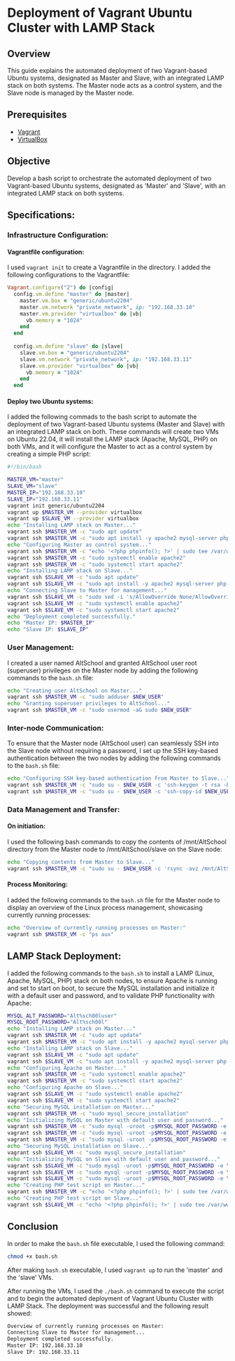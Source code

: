 # Deployment of Vagrant Ubuntu Cluster with LAMP Stack

## Overview
This guide explains the automated deployment of two Vagrant-based Ubuntu systems, designated as Master and Slave, with an integrated LAMP stack on both systems. The Master node acts as a control system, and the Slave node is managed by the Master node.

## Prerequisites

- [Vagrant](https://www.vagrantup.com/) 
- [VirtualBox](https://www.virtualbox.org/)

## Objective
Develop a bash script to orchestrate the automated deployment of two Vagrant-based Ubuntu systems, designated as 'Master' and 'Slave', with an integrated LAMP stack on both systems.

## Specifications:

### Infrastructure Configuration:

#### Vagrantfile configuration:

I used `vagrant init` to create a Vagrantfile in the directory. I added the following configurations to the Vagrantfile:

```ruby
Vagrant.configure("2") do |config|
  config.vm.define "master" do |master|
    master.vm.box = "generic/ubuntu2204"
    master.vm.network "private_network", ip: "192.168.33.10"
    master.vm.provider "virtualbox" do |vb|
      vb.memory = "1024"
    end
  end
  
  config.vm.define "slave" do |slave|
    slave.vm.box = "generic/ubuntu2204"
    slave.vm.network "private_network", ip: "192.168.33.11"
    slave.vm.provider "virtualbox" do |vb|
      vb.memory = "1024"
    end
  end
  ```

#### Deploy two Ubuntu systems:

I added the following commads to the bash script to automate the deployment of two Vagrant-based Ubuntu systems (Master and Slave) with an integrated LAMP stack on both. These commands will create two VMs on Ubuntu 22.04, it will install the LAMP stack (Apache, MySQL, PHP) on both VMs, and it will configure the Master to act as a control system by creating a simple PHP script:

```bash
#!/bin/bash

MASTER_VM="master"
SLAVE_VM="slave"
MASTER_IP="192.168.33.10"
SLAVE_IP="192.168.33.11"
vagrant init generic/ubuntu2204
vagrant up $MASTER_VM --provider virtualbox
vagrant up $SLAVE_VM --provider virtualbox
echo "Installing LAMP stack on Master..."
vagrant ssh $MASTER_VM -c "sudo apt update"
vagrant ssh $MASTER_VM -c "sudo apt install -y apache2 mysql-server php libapache2-mod-php php-mysql"
echo "Configuring Master as control system..."
vagrant ssh $MASTER_VM -c "echo '<?php phpinfo(); ?>' | sudo tee /var/www/html/index.php"
vagrant ssh $MASTER_VM -c "sudo systemctl enable apache2"
vagrant ssh $MASTER_VM -c "sudo systemctl start apache2"
echo "Installing LAMP stack on Slave..."
vagrant ssh $SLAVE_VM -c "sudo apt update"
vagrant ssh $SLAVE_VM -c "sudo apt install -y apache2 mysql-server php libapache2-mod-php php-mysql"
echo "Connecting Slave to Master for management..."
vagrant ssh $SLAVE_VM -c "sudo sed -i 's/AllowOverride None/AllowOverride All/' /etc/apache2/apache2.conf"
vagrant ssh $SLAVE_VM -c "sudo systemctl enable apache2"
vagrant ssh $SLAVE_VM -c "sudo systemctl start apache2"
echo "Deployment completed successfully."
echo "Master IP: $MASTER_IP"
echo "Slave IP: $SLAVE_IP"
```
### User Management:

I created a user named AltSchool and granted AltSchool user root (superuser) privileges on the Master node by adding the following commands to the `bash.sh` file:

```bash
echo "Creating user AltSchool on Master..."
vagrant ssh $MASTER_VM -c "sudo adduser $NEW_USER"
echo "Granting superuser privileges to AltSchool..."
vagrant ssh $MASTER_VM -c "sudo usermod -aG sudo $NEW_USER"
```
### Inter-node Communication:
To ensure that the Master node (AltSchool user) can seamlessly SSH into the Slave node without requiring a password, I set up the SSH key-based authentication between the two nodes by adding the following commands to the `bash.sh` file:

```bash 
echo "Configuring SSH key-based authentication from Master to Slave..."
vagrant ssh $MASTER_VM -c "sudo su - $NEW_USER -c 'ssh-keygen -t rsa -b 2048 -N \"\" -f ~/.ssh/id_rsa'"
vagrant ssh $MASTER_VM -c "sudo su - $NEW_USER -c 'ssh-copy-id $NEW_USER@$SLAVE_IP'"
```
### Data Management and Transfer:

#### On initiation:

I used the following bash commands to copy the contents of /mnt/AltSchool directory from the Master node to /mnt/AltSchool/slave on the Slave node: 

```bash 
echo "Copying contents from Master to Slave..."
vagrant ssh $MASTER_VM -c "sudo su - $NEW_USER -c 'rsync -avz /mnt/AltSchool/ $NEW_USER@$SLAVE_IP:/mnt/AltSchool/slave/'"
```
#### Process Monitoring:

I added the following commands to the `bash.sh` file for the Master node to display an overview of the Linux process management, showcasing currently running processes:

```bash
echo "Overview of currently running processes on Master:"
vagrant ssh $MASTER_VM -c "ps aux"
```
## LAMP Stack Deployment:
I added the following commands to the `bash.sh` to install a LAMP (Linux, Apache, MySQL, PHP) stack on both nodes, to ensure Apache is running and set to start on boot, to secure the MySQL installation and initialize it with a default user and password, and to validate PHP functionality with Apache:

```bash
MYSQL_ALT_PASSWORD="Alt%sch00luser"
MYSQL_ROOT_PASSWORD="Alt%sch00l"
echo "Installing LAMP stack on Master..."
vagrant ssh $MASTER_VM -c "sudo apt update"
vagrant ssh $MASTER_VM -c "sudo apt install -y apache2 mysql-server php libapache2-mod-php php-mysql"
echo "Installing LAMP stack on Slave..."
vagrant ssh $SLAVE_VM -c "sudo apt update"
vagrant ssh $SLAVE_VM -c "sudo apt install -y apache2 mysql-server php libapache2-mod-php php-mysql"
echo "Configuring Apache on Master..."
vagrant ssh $MASTER_VM -c "sudo systemctl enable apache2"
vagrant ssh $MASTER_VM -c "sudo systemctl start apache2"
echo "Configuring Apache on Slave..."
vagrant ssh $SLAVE_VM -c "sudo systemctl enable apache2"
vagrant ssh $SLAVE_VM -c "sudo systemctl start apache2"
echo "Securing MySQL installation on Master..."
vagrant ssh $MASTER_VM -c "sudo mysql_secure_installation"
echo "Initializing MySQL on Master with default user and password..."
vagrant ssh $MASTER_VM -c "sudo mysql -uroot -p$MYSQL_ROOT_PASSWORD -e \"CREATE USER '$MYSQL_ALT_USER'@'localhost' IDENTIFIED BY '$MYSQL_ALT_PASSWORD';\""
vagrant ssh $MASTER_VM -c "sudo mysql -uroot -p$MYSQL_ROOT_PASSWORD -e \"GRANT ALL PRIVILEGES ON *.* TO '$MYSQL_ALT_USER'@'localhost' WITH GRANT OPTION;\""
vagrant ssh $MASTER_VM -c "sudo mysql -uroot -p$MYSQL_ROOT_PASSWORD -e \"FLUSH PRIVILEGES;\""
echo "Securing MySQL installation on Slave..."
vagrant ssh $SLAVE_VM -c "sudo mysql_secure_installation"
echo "Initializing MySQL on Slave with default user and password..."
vagrant ssh $SLAVE_VM -c "sudo mysql -uroot -p$MYSQL_ROOT_PASSWORD -e \"CREATE USER '$MYSQL_ALT_USER'@'localhost' IDENTIFIED BY '$MYSQL_ALT_PASSWORD';\""
vagrant ssh $SLAVE_VM -c "sudo mysql -uroot -p$MYSQL_ROOT_PASSWORD -e \"GRANT ALL PRIVILEGES ON *.* TO '$MYSQL_ALT_USER'@'localhost' WITH GRANT OPTION;\""
vagrant ssh $SLAVE_VM -c "sudo mysql -uroot -p$MYSQL_ROOT_PASSWORD -e \"FLUSH PRIVILEGES;\""
echo "Creating PHP test script on Master..."
vagrant ssh $MASTER_VM -c "echo '<?php phpinfo(); ?>' | sudo tee /var/www/html/phpinfo.php"
echo "Creating PHP test script on Slave..."
vagrant ssh $SLAVE_VM -c "echo '<?php phpinfo(); ?>' | sudo tee /var/www/html/phpinfo.php"
```
## Conclusion
In order to make the `bash.sh` file executable, I used the following command:
```bash
chmod +x bash.sh
```
After making `bash.sh` executable, I used `vagrant up` to run the 'master' and the 'slave' VMs.

After running the VMs, I used the `./bash.sh` command to execute the script and to begin the automated deployment of Vagrant Ubuntu Cluster with LAMP Stack. The deployment was successful and the following result showed:
```bash
Overview of currently running processes on Master:
Connecting Slave to Master for management...
Deployment completed successfully.
Master IP: 192.168.33.10
Slave IP: 192.168.33.11
```
 





























